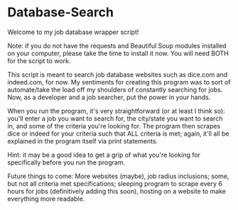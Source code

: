 # Database-Search
Welcome to my job database wrapper script!

Note: if you do not have the requests and Beautiful Soup modules installed on your 
computer, please take the time to install it now.  You will need BOTH for the script to work.

This script is meant to search job database websites such as dice.com and indeed.com, for now.  My sentiments
for creating this program was to sort of automate/take the load off my shoulders of constantly searching for jobs.  Now,
as a developer and a job searcher, put the power in your hands.  

When you run the program, it's very straightforward (or at least I think so): you'll enter a job you want to search for,
the city/state you want to search in, and some of the criteria you're looking for.  The program then scrapes dice or indeed
for your criteria such that ALL criteria is met; again, it'll all be explained in the program itself via print statements.

Hint: it may be a good idea to get a grip of what you're looking for specifically before you run the program.  

Future things to come: More websites (maybe), job radius inclusions; some, but not all criteria met specifications; 
sleeping program to scrape every 6 hours for jobs (definitively adding this soon), hosting on a website to make everything
more readable.
